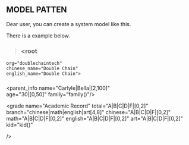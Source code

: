 
## MODEL PATTEN ##

Dear user, you can create a system model like this.  

There is a example below. 

>### <root
    org="doublechaintech"
    chinese_name="Double Chain"
    english_name="Double Chain">
    

>### <community name="Dayuan Community|[4,100]"  address="No 1888, Tianfu Ave|[4,100]" />
  
>###  <family name="Mia's Family|[4,100]" community="community()"/>


  <house name="Mia's house|[4,100]"
   constitution="bedroom|livingroom|balcony|washroom|[6,10]"
   furniture="television|sofa|desk|chair|[4,10]"
   create_time="createTime()"
   family="family()"/>
   
  <parent_info name="Carlyle|Bella|[2,100]"   
    age="30|[0,50]"
    family="family()"/>
  <kid name="John|Tom|[2,10]" 
   age="10|[0,10]" 
   gender="boy|girl|[0,4]" 
   feature="introvert|extrovert|[8,10]"
   super_power="thought_reading|predict_the_future"
   height="100|140|150|160|[0,200]"
   family="family()"/>

  <hobby name="Badminton|Basketball|Drawing|[2,10]" 
   adept="badminton|basketball|drawing|[2,10]" 
   inexpert="badminton|basketball|drawing|[2,10]"
   kid="kid()"
   />

  <grade name="Academic Record" 
      total="A|B|C|D|F|[0,2]"
      branch="chinese|math|english|art[4,8]"
     chinese="A|B|C|D|F|[0,2]" 
     math="A|B|C|D|F|[0,2]" 
     english="A|B|C|D|F|[0,2]"
     art="A|B|C|D|F|[0,2]"
   kid="kid()"

   />
